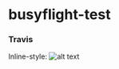 # busyflight-test

### Travis

Inline-style: 
![alt text](https://travis-ci.org/ayhanugurlu/busyflight-test.svg?branch=master "Travis Status")



